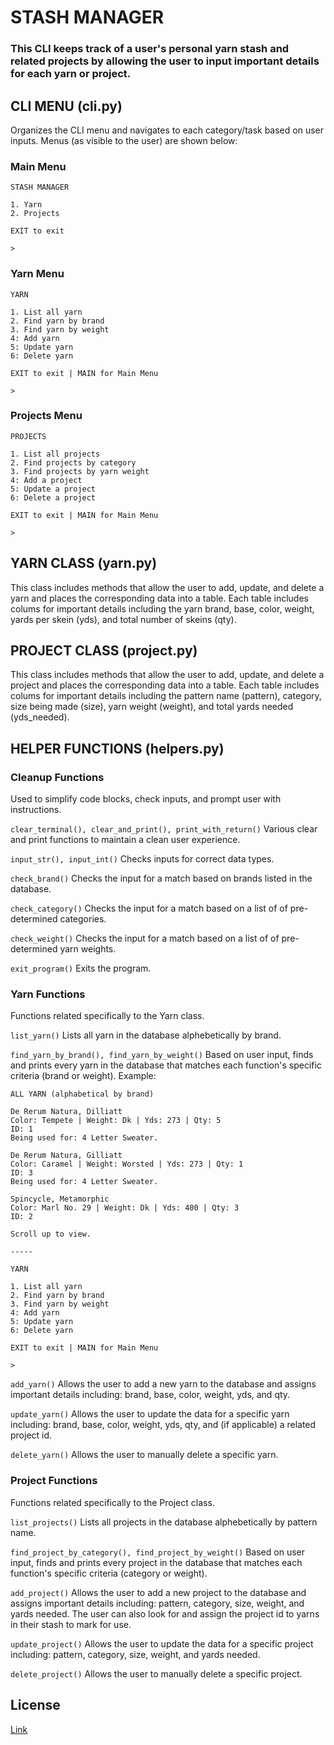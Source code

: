 # STASH MANAGER
### This CLI keeps track of a user's personal yarn stash and related projects by allowing the user to input important details for each yarn or project.

## CLI MENU (cli.py)
Organizes the CLI menu and navigates to each category/task based on user inputs. Menus (as visible to the user) are shown below:

### Main Menu
```
STASH MANAGER

1. Yarn
2. Projects

EXIT to exit

> 
```

### Yarn Menu
```
YARN

1. List all yarn
2. Find yarn by brand
3. Find yarn by weight
4: Add yarn
5: Update yarn
6: Delete yarn

EXIT to exit | MAIN for Main Menu

> 
```

### Projects Menu
```
PROJECTS

1. List all projects
2. Find projects by category
3. Find projects by yarn weight
4: Add a project
5: Update a project
6: Delete a project

EXIT to exit | MAIN for Main Menu

> 
```


## YARN CLASS (yarn.py)
This class includes methods that allow the user to add, update, and delete a yarn and places the corresponding data into a table. Each table includes colums for important details including the yarn brand, base, color, weight, yards per skein (yds), and total number of skeins (qty).


## PROJECT CLASS (project.py)
This class includes methods that allow the user to add, update, and delete a project and places the corresponding data into a table. Each table includes colums for important details including the pattern name (pattern), category, size being made (size), yarn weight (weight), and total yards needed (yds_needed).

## HELPER FUNCTIONS (helpers.py)

### Cleanup Functions
Used to simplify code blocks, check inputs, and prompt user with instructions. 

```clear_terminal(), clear_and_print(), print_with_return()```
Various clear and print functions to maintain a clean user experience.

```input_str(), input_int()``` Checks inputs for correct data types.

```check_brand()```
Checks the input for a match based on brands listed in the database.

```check_category()```
Checks the input for a match based on a list of of pre-determined categories.

```check_weight()```
Checks the input for a match based on a list of of pre-determined yarn weights.

```exit_program()```
Exits the program. 

### Yarn Functions
Functions related specifically to the Yarn class.

```list_yarn()```
Lists all yarn in the database alphebetically by brand. 

```find_yarn_by_brand(), find_yarn_by_weight()```
Based on user input, finds and prints every yarn in the database that matches each function's specific criteria (brand or weight). Example:

```
ALL YARN (alphabetical by brand)

De Rerum Natura, Dilliatt
Color: Tempete | Weight: Dk | Yds: 273 | Qty: 5
ID: 1
Being used for: 4 Letter Sweater.

De Rerum Natura, Gilliatt
Color: Caramel | Weight: Worsted | Yds: 273 | Qty: 1
ID: 3
Being used for: 4 Letter Sweater.

Spincycle, Metamorphic
Color: Marl No. 29 | Weight: Dk | Yds: 400 | Qty: 3
ID: 2

Scroll up to view.

----- 

YARN

1. List all yarn
2. Find yarn by brand
3. Find yarn by weight
4: Add yarn
5: Update yarn
6: Delete yarn

EXIT to exit | MAIN for Main Menu

> 
```

```add_yarn()```
Allows the user to add a new yarn to the database and assigns important details including: brand, base, color, weight, yds, and qty.

```update_yarn()```
Allows the user to update the data for a specific yarn including: brand, base, color, weight, yds, qty, and (if applicable) a related project id.

```delete_yarn()```
Allows the user to manually delete a specific yarn.

### Project Functions
Functions related specifically to the Project class. 

```list_projects()```
Lists all projects in the database alphebetically by pattern name. 

```find_project_by_category(), find_project_by_weight()```
Based on user input, finds and prints every project in the database that matches each function's specific criteria (category or weight).

```add_project()```
Allows the user to add a new project to the database and assigns important details including: pattern, category, size, weight, and yards needed. The user can also look for and assign the project id to yarns in their stash to mark for use.

```update_project()```
Allows the user to update the data for a specific project including: pattern, category, size, weight, and yards needed.

```delete_project()```
Allows the user to manually delete a specific project.


## License

[Link](https://choosealicense.com/licenses/mit/)